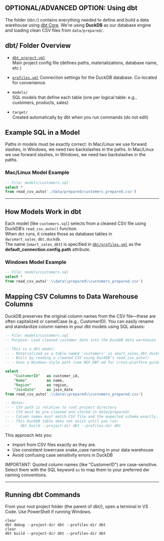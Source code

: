 ## OPTIONAL/ADVANCED OPTION: Using dbt

The folder (`dbt/`) contains everything needed to define and build
 a data warehouse using [dbt Core](https://docs.getdbt.com/). 
We're using **DuckDB** as our database engine and loading clean CSV files from `data/prepared/`.

## dbt/ Folder Overview

- [`dbt_project.yml`](dbt/profiles.yml)  
  Main project config file (defines paths, materializations, database name, etc.)

- [`profiles.yml`](dbt/profiles.yml)
Connection settings for the DuckDB database. Co-located for convenience.

- `models/`  
  SQL models that define each table (one per logical table: e.g., customers, products, sales)

- `target/`  
  Created automatically by dbt when you run commands (do not edit)


## Example SQL in a Model

Paths in models must be exactly correct. In Mac/Linux we use forward slashes, in Windows, we need two backslashes in the paths. 
In Mac/Linux we use forward slashes, in Windows, we need two backslashes in the paths. 

### Mac/Linux Model Example

```sql
-- File: models/customers.sql
select *
from read_csv_auto('./data/prepared/customers_prepared.csv')
```

--- 

## How Models Work in dbt

Each model (like `customers.sql`) selects from a cleaned CSV file using DuckDB’s `read_csv_auto()` function.  
When `dbt` runs, it creates those as database tables in `dw/smart_sales_dbt.duckdb`.  
The name (`smart_sales_dbt`) is specified in [`dbt/profiles.yml`](dbt/profiles.yml) as the **default_connection.config.path** attribute.



### Windows Model Example

```sql
-- File: models/customers.sql
select *
from read_csv_auto('.\\data\\prepared\\customers_prepared.csv')
```

## Mapping CSV Columns to Data Warehouse Columns

DuckDB preserves the original column names from the CSV file—these are often capitalized or camelCase (e.g., CustomerID).
You can easily rename and standardize column names in your dbt models using SQL aliases:

```sql
-- File: models/customers.sql
-- Purpose: Load cleaned customer data into the DuckDB data warehouse

-- This is a dbt model:
-- - Materialized as a table named 'customers' in smart_sales_dbt.duckdb
-- - Built by reading a cleaned CSV using DuckDB’s read_csv_auto()
-- - Uses a Windows-style path (see REF_DBT.md for cross-platform guidance)

select
    "CustomerID"   as customer_id,
    "Name"         as name,
    "Region"       as region,
    "JoinDate"     as join_date
from read_csv_auto('.\\data\\prepared\\customers_prepared.csv')

-- Notes:
-- - CSV path is relative to root project directory
-- - CSV must be pre-cleaned and stored in data/prepared/
-- - Column names must match CSV file and the expected schema exactly.
-- - This DuckDB table does not exist until you run: 
--     dbt build --project-dir dbt --profiles-dir dbt 
```

This approach lets you:
- Import from CSV files exactly as they are.
- Use consistent lowercase snake_case naming in your data warehouse
- Avoid confusing case sensitivity errors in DuckDB

IMPORTANT: Quoted column names (like "CustomerID") are case-sensitive.
Select them with the SQL keyword `as` to map them to your preferred dw naming conventions.

---

## Running dbt Commands

From your root project folder (the parent of dbt/), open a terminal in VS Code. 
Use PowerShell if running Windows. 

```shell
clear
dbt debug --project-dir dbt --profiles-dir dbt
clear
dbt build --project-dir dbt --profiles-dir dbt
```
